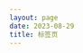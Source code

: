 ```yaml
---
layout: page
date: 2023-08-29
title: 标签页
---
```


<script setup>
import ArchivePage from '../.vitepress/theme/components/ArchivePage.vue'
</script>
<ArchivePage/>
